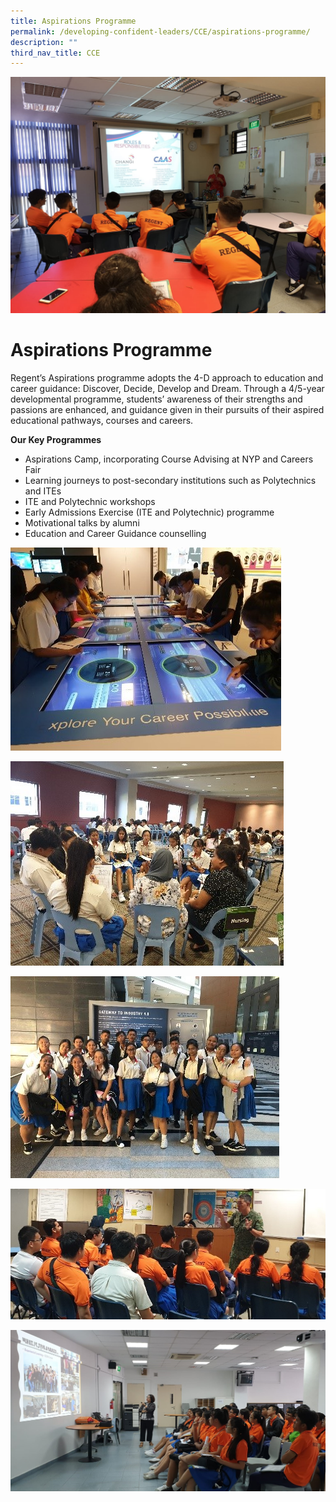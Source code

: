 ```yaml
---
title: Aspirations Programme
permalink: /developing-confident-leaders/CCE/aspirations-programme/
description: ""
third_nav_title: CCE
---
```

![](/images/Careers-Fair-Areospace-Aviation.jpg)

Aspirations Programme
=====================

Regent’s Aspirations programme adopts the 4-D approach to education and career guidance: Discover, Decide, Develop and Dream. Through a 4/5-year developmental programme, students’ awareness of their strengths and passions are enhanced, and guidance given in their pursuits of their aspired educational pathways, courses and careers.

**Our Key Programmes**

*   Aspirations Camp, incorporating Course Advising at NYP and Careers Fair
*   Learning journeys to post-secondary institutions such as Polytechnics and ITEs
*   ITE and Polytechnic workshops
*   Early Admissions Exercise (ITE and Polytechnic) programme
*   Motivational talks by alumni
*   Education and Career Guidance counselling

![](/images/aspiration1.jpg)

![](/images/aspiration2.jpg)

![](/images/aspiration3.jpg)

![](/images/aspiration4.jpg)

![](/images/aspiration5.jpg)